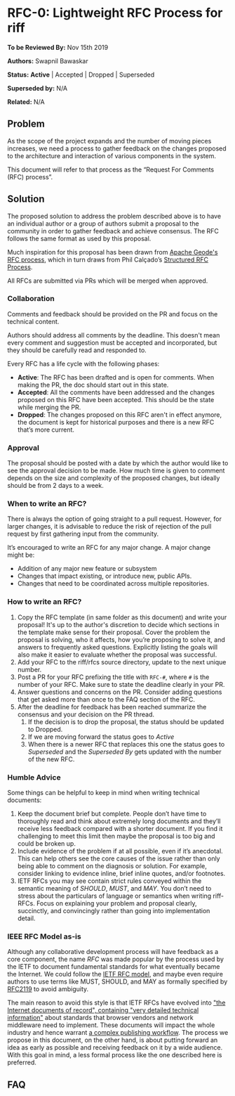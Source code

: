 # RFC-0: Lightweight RFC Process for riff

**To be Reviewed By:** Nov 15th 2019

**Authors:** Swapnil Bawaskar

**Status:** **Active** | Accepted | Dropped | Superseded

**Superseded by:** N/A

**Related:** N/A


## Problem
As the scope of the project expands and the number of moving pieces increases, we need a process to gather feedback on the changes proposed to the architecture and interaction of various components in the system.

This document will refer to that process as the “Request For Comments (RFC) process”.

## Solution
The proposed solution to address the problem described above is to have an individual author or a group of authors submit a proposal to the community in order to gather feedback and achieve consensus. The RFC follows the same format as used by this proposal.

Much inspiration for this proposal has been drawn from [Apache Geode's RFC process](https://cwiki.apache.org/confluence/display/GEODE/Lightweight+RFC+Process), which in turn draws from Phil Calçado’s [Structured RFC Process](https://philcalcado.com/2018/11/19/a_structured_rfc_process.html).

All RFCs are submitted via PRs which will be merged when approved.

### Collaboration
Comments and feedback should be provided on the PR and focus on the technical content.

Authors should address all comments by the deadline. This doesn't mean every comment and suggestion must be accepted and incorporated, but they should be carefully read and responded to.

Every RFC has a life cycle with the following phases:
* **Active**: The RFC has been drafted and is open for comments. When making the PR, the doc should start out in this state.
* **Accepted**: All the comments have been addressed and the changes proposed on this RFC have been accepted. This should be the state while merging the PR.
* **Dropped**: The changes proposed on this RFC aren't in effect anymore, the document is kept for historical purposes and there is a new RFC that’s more current.

### Approval
The proposal should be posted with a date by which the author would like to see the approval decision to be made. How much time is given to comment depends on the size and complexity of the proposed changes, but ideally should be from 2 days to a week.

### When to write an RFC?
There is always the option of going straight to a pull request. However, for larger changes, it is advisable to reduce the risk of rejection of the pull request by first gathering input from the community.

It’s encouraged to write an RFC for any major change. A major change might be:
* Addition of any major new feature or subsystem
* Changes that impact existing, or introduce new, public APIs.
* Changes that need to be coordinated across multiple repositories.

### How to write an RFC?
1. Copy the RFC template (in same folder as this document) and write your proposal! It's up to the author's discretion to decide which sections in the template make sense for their proposal. Cover the problem the proposal is solving, who it affects, how you’re proposing to solve it, and answers to frequently asked questions. Explicitly listing the goals will also make it easier to evaluate whether the proposal was successful.
2. Add your RFC to the riff/rfcs source directory, update to the next unique number. 
3. Post a PR for your RFC prefixing the title with `RFC-#`, where `#` is the number of your RFC. Make sure to state the deadline clearly in your PR. 
4. Answer questions and concerns on the PR. Consider adding questions that get asked more than once to the FAQ section of the RFC.
5. After the deadline for feedback has been reached summarize the consensus and your decision on the PR thread. 
    1. If the decision is to drop the proposal, the status should be updated to Dropped. 
    2. If we are moving forward the status goes to *Active*
    3. When there is a newer RFC that replaces this one the status goes to *Superseded* and the *Superseded By* gets updated with the number of the new RFC.

### Humble Advice
Some things can be helpful to keep in mind when writing technical documents:

1. Keep the document brief but complete. People don’t have time to thoroughly read and think about extremely long documents and they’ll receive less feedback compared with a shorter document. If you find it challenging to meet this limit then maybe the proposal is too big and could be broken up.
2. Include evidence of the problem if at all possible, even if it’s anecdotal. This can help others see the core causes of the issue rather than only being able to comment on the diagnosis or solution. For example, consider linking to evidence inline, brief inline quotes, and/or footnotes.
3. IETF RFCs you may see contain strict rules conveyed within the semantic meaning of *SHOULD*, *MUST*, and *MAY*. You don’t need to stress about the particulars of language or semantics when writing riff-RFCs. Focus on explaining your problem and proposal clearly, succinctly, and convincingly rather than going into implementation detail.

### IEEE RFC Model as-is
Although any collaborative development process will have feedback as a core component, the name *RFC* was made popular by the process used by the IETF to document fundamental standards for what eventually became the Internet. We could follow the [IETF RFC model](http://www.livinginternet.com/i/ia_rfc.htm), and maybe even require authors to use terms like MUST, SHOULD, and MAY as formally specified by [RFC2119](https://www.ietf.org/rfc/rfc2119.txt) to avoid ambiguity. 

The main reason to avoid this style is that IETF RFCs have evolved into ["the Internet documents of record", containing "very detailed technical information"](https://www.livinginternet.com/i/ia_rfc_invent.htm) about standards that browser vendors and network middleware need to implement. These documents will impact the whole industry and hence warrant [a complex publishing workflow](https://www.rfc-editor.org/wp-content/uploads/rfc-editor-process.gif). The process we propose in this document, on the other hand, is about putting forward an idea as early as possible and receiving feedback on it by a wide audience. With this goal in mind, a less formal process like the one described here is preferred.

## FAQ
